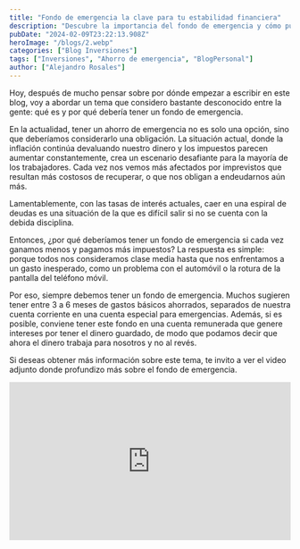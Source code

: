 ```yaml
---
title: "Fondo de emergencia la clave para tu estabilidad financiera"
description: "Descubre la importancia del fondo de emergencia y cómo puede proteger tu estabilidad financiera en este breve articulo"
pubDate: "2024-02-09T23:22:13.908Z"
heroImage: "/blogs/2.webp"
categories: ["Blog Inversiones"]
tags: ["Inversiones", "Ahorro de emergencia", "BlogPersonal"]
author: ["Alejandro Rosales"]
---
```


Hoy, después de mucho pensar sobre por dónde empezar a escribir en este blog, voy a abordar un tema que considero bastante desconocido entre la gente: qué es y por qué debería tener un fondo de emergencia.

En la actualidad, tener un ahorro de emergencia no es solo una opción, sino que deberíamos considerarlo una obligación. La situación actual, donde la inflación continúa devaluando nuestro dinero y los impuestos parecen aumentar constantemente, crea un escenario desafiante para la mayoría de los trabajadores. Cada vez nos vemos más afectados por imprevistos que resultan más costosos de recuperar, o que nos obligan a endeudarnos aún más.

Lamentablemente, con las tasas de interés actuales, caer en una espiral de deudas es una situación de la que es difícil salir si no se cuenta con la debida disciplina.

Entonces, ¿por qué deberíamos tener un fondo de emergencia si cada vez ganamos menos y pagamos más impuestos? La respuesta es simple: porque todos nos consideramos clase media hasta que nos enfrentamos a un gasto inesperado, como un problema con el automóvil o la rotura de la pantalla del teléfono móvil.

Por eso, siempre debemos tener un fondo de emergencia. Muchos sugieren tener entre 3 a 6 meses de gastos básicos ahorrados, separados de nuestra cuenta corriente en una cuenta especial para emergencias. Además, si es posible, conviene tener este fondo en una cuenta remunerada que genere intereses por tener el dinero guardado, de modo que podamos decir que ahora el dinero trabaja para nosotros y no al revés.

Si deseas obtener más información sobre este tema, te invito a ver el video adjunto donde profundizo más sobre el fondo de emergencia.

<div class="iframe-container" style="position: relative; width: 100%; height: 0; padding-bottom: 56.25%; overflow: hidden;">
  <iframe width="560" height="315" src="https://www.youtube.com/embed/_xbugAGXxmM?si=HKmLgsPedbZX9ws0" title="YouTube video player" frameborder="0" allow="accelerometer; autoplay; clipboard-write; encrypted-media; gyroscope; picture-in-picture; web-share" allowfullscreen style="position: absolute; top: 0; left: 0; width: 100%; height: 100%; border: none;"></iframe>
</div>